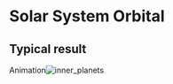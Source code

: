 # Solar System Orbital




## Typical result
Animation![inner_planets](https://user-images.githubusercontent.com/106428188/205419486-d949229a-9480-4df3-a0e4-05fb43691fc5.gif)
